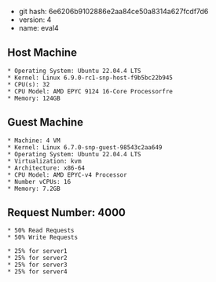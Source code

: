 * git hash: 6e6206b9102886e2aa84ce50a8314a627fcdf7d6
* version: 4
* name: eval4

## Host Machine 
    * Operating System: Ubuntu 22.04.4 LTS
    * Kernel: Linux 6.9.0-rc1-snp-host-f9b5bc22b945
    * CPU(s): 32
    * CPU Model: AMD EPYC 9124 16-Core Processorfre
    * Memory: 124GB

## Guest Machine
    * Machine: 4 VM
    * Kernel: Linux 6.7.0-snp-guest-98543c2aa649
    * Operating System: Ubuntu 22.04.4 LTS
    * Virtualization: kvm
    * Architecture: x86-64
    * CPU Model: AMD EPYC-v4 Processor
    * Number vCPUs: 16
    * Memory: 7.2GB

## Request Number: 4000

    * 50% Read Requests
    * 50% Write Requests

    * 25% for server1
    * 25% for server2
    * 25% for server3
    * 25% for server4
